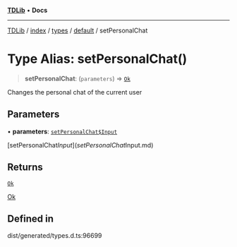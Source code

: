 [**TDLib**](../../../../../../README.md) • **Docs**

***

[TDLib](../../../../../../modules.md) / [index](../../../../../README.md) / [types](../../../README.md) / [default](../README.md) / setPersonalChat

# Type Alias: setPersonalChat()

> **setPersonalChat**: (`parameters`) => [`Ok`](Ok-1.md)

Changes the personal chat of the current user

## Parameters

• **parameters**: [`setPersonalChat$Input`](setPersonalChat$Input.md)

[setPersonalChat$Input](setPersonalChat$Input.md)

## Returns

[`Ok`](Ok-1.md)

[Ok](Ok-1.md)

## Defined in

dist/generated/types.d.ts:96699
